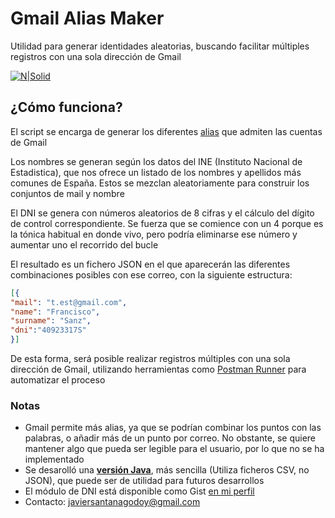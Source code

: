 # Gmail Alias Maker
Utilidad para generar identidades aleatorias, buscando facilitar múltiples registros con una sola dirección de Gmail

[![N|Solid](https://proxy.duckduckgo.com/iu/?u=https%3A%2F%2Fwww.python.org%2Fstatic%2Fcommunity_logos%2Fpython-powered-h-140x182.png&f=1)](https://python.org)
## ¿Cómo funciona?
El script se encarga de generar los diferentes [alias](https://www.labnol.org/internet/multiple-email-addresses-in-gmail/17426/) que admiten las cuentas de Gmail 

Los nombres se generan según los datos del INE (Instituto Nacional de Estadistica), que nos ofrece un listado de los nombres y apellidos más comunes de España. Estos se mezclan aleatoriamente para construir los conjuntos de mail y nombre

El DNI se genera con números aleatorios de 8 cifras y el cálculo del dígito de control correspondiente. Se fuerza que se comience con un 4 porque es la tónica habitual en donde vivo, pero podría eliminarse ese número y aumentar uno el recorrido del bucle

El resultado es un fichero JSON en el que aparecerán las diferentes combinaciones posibles con ese correo, con la siguiente estructura:

```json
[{
"mail": "t.est@gmail.com", 
"name": "Francisco", 
"surname": "Sanz",
"dni":"40923317S"
}]
```

De esta forma, será posible realizar registros múltiples con una sola dirección de Gmail, utilizando herramientas como [Postman Runner](http://blog.getpostman.com/2016/11/22/postmans-new-collection-runner/) para automatizar el proceso

### Notas
  - Gmail permite más alias, ya que se podrían combinar los puntos con las palabras, o añadir más de un punto por correo. No obstante, se quiere mantener algo que pueda ser legible para el usuario, por lo que no se ha implementado
  - Se desarolló una [**versión Java**](https://github.com/mrivaj/gmail-alias-generator), más sencilla (Utiliza ficheros CSV, no JSON), que puede ser de utilidad para futuros desarrollos
  - El módulo de DNI está disponible como Gist [en mi perfil](https://gist.github.com/mrivaj/c892afeff4fb4a988f4951c2dc2253bb)
  - Contacto: [javiersantanagodoy@gmail.com](mailto:javiersantanagodoy@gmail.com)


